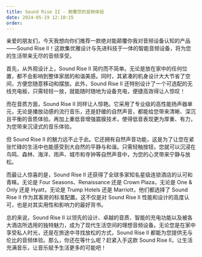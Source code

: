```yaml
---
title: Sound Rise II - 颠覆您的音频体验
date: 2024-05-19 12:10:15
order: 
---
```


亲爱的朋友们，今天我想向你们推荐一款绝对能颠覆你我对音频设备认知的产品——Sound Rise II！这款集优雅设计与先进科技于一体的智能音频设备，将为您的生活带来无尽的音频享受。

首先，从外观设计上，Sound Rise II 简约而不简单。无论是放在家中的任何位置，都不会影响到整体家居的和谐美感。同时，其紧凑的机身设计大大节省了空间，方便您随意移动和摆放。此外，Sound Rise II 还特别设计了一个可选配的无线充电板，只需轻轻一放，就能随时随地为设备充电，便捷高效得让人惊叹！

而在音质方面，Sound Rise II 同样让人惊艳。它采用了专业级的高性能扬声器单元，无论是播放动感的流行音乐，还是舒缓的自然声音，都能给您带来清晰、深沉且平衡的音质体验。再加上重低音增强震膜技术，使得低音表现更为厚重、有力，为您带来沉浸式的音乐体验。

但 Sound Rise II 的魅力远不止于此。它还拥有自然声音功能，这是为了让您在紧张忙碌的生活中也能感受到大自然的平静与和谐。只需轻触按钮，您就可以沉浸在鸟鸣、森林、海洋、雨声、城市和寺钟等自然声音中，为您的心灵带来宁静与放松。

而最让人惊喜的是，Sound Rise II 还获得了全球多家知名星级连锁酒店的认可和青睐。无论是 Four Seasons、Renaissance 还是 Crown Plaza，无论是 One & Only 还是 Hyatt，无论是 Trump Hotels 还是 Marriott，他们都选择了 Sound Rise II 作为其客房的标准配置。这不仅是对 Sound Rise II 性能和设计的高度认可，也是对其实用性和影响力的最好背书。

总的来说，Sound Rise II 以领先的设计、卓越的音质、智能的充电功能以及被各大酒店所选用的独特魅力，成为了现代生活空间的理想音频设备。无论您是在家中享受私人时光，还是在旅途中寻找放松的方式，Sound Rise II 都能为您提供无与伦比的音频体验。那么，你还在等什么呢？赶紧入手这款 Sound Rise II，让生活充满音乐，让音乐赋予生活更多的可能吧！
